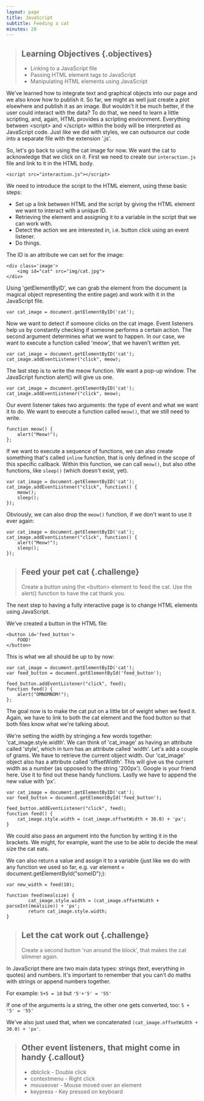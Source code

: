 ```yaml
---
layout: page
title: JavaScript
subtitle: Feeding a cat
minutes: 20
---
```


> ## Learning Objectives {.objectives}
>
> * Linking to a JavaScript file
> * Passing HTML element tags to JavaScript
> * Manipulating HTML elements using JavaScript

We've learned how to integrate text and graphical objects into our page and we also know how to publish it.
So far, we might as well just create a plot elsewhere and publish it as an image. But wouldn't it be much better, if the user could interact with the data? To do that, we need to learn a little scripting, and, again, HTML provides a scripting environment.
Everything between &lt;script&gt; and &lt;/script&gt; within the body will be interpreted as JavaScript code.
Just like we did with styles, we can outsource our code into a separate file with the extension '.js'.

So, let's go back to using the cat image for now. We want the cat to acknowledge that we click on it.
First we need to create our `interaction.js` file and link to it in the HTML body.

~~~{.html}
<script src="interaction.js"></script>
~~~

We need to introduce the script to the HTML element, using these basic steps:

* Set up a link between HTML and the script by giving the HTML element we want to interact with a unique ID.
* Retrieving the element and assigning it to a variable in the script that we can work with.
* Detect the action we are interested in, i.e. button click using an event listener.
* Do things.

The ID is an attribute we can set for the image:

~~~{.html}
<div class='image'>
	<img id="cat" src="img/cat.jpg">
</div>
~~~

Using 'getElementByID', we can grab the element from the document (a magical object representing the entire page) and work with it in the JavaScript file.

~~~{.js}
var cat_image = document.getElementByID('cat');
~~~

Now we want to detect if someone clicks on the cat image.
Event listeners help us by constantly checking if someone performs
a certain action.
The second argument determines what we want to happen. In our case,
we want to execute a function called 'meow', that we haven't written yet.

~~~{.js}
var cat_image = document.getElementByID('cat');
cat_image.addEventListener("click", meow);
~~~

The last step is to write the meow function.
We want a pop-up window.
The JavaScript function alert() will give us one.


~~~{.js}
var cat_image = document.getElementByID('cat');
cat_image.addEventListener("click", meow);
~~~

Our event listener takes two arguments: the type of event and what we want it to do. 
We want to execute a function called `meow()`, that we still need to write.

~~~{.js}
function meow() {
	alert("Meow!");
};
~~~

If we want to execute a sequence of functions, we can also create something that's called `inline` function, that is only defined in the scope of this specific callback. Within this function, we can call `meow()`, but also othe functions, like `sleep()` (which doesn't exist, yet).

~~~{.js}
var cat_image = document.getElementByID('cat');
cat_image.addEventListener("click", function() {
	meow();	
	sleep();
});
~~~

Obviously, we can also drop the `meow()` function, if we don't want to use it ever again:

~~~{.js}
var cat_image = document.getElementByID('cat');
cat_image.addEventListener("click", function() {
	alert("Meow!");	
	sleep();
});
~~~

> ## Feed your pet cat {.challenge}
> Create a button using the &lt;button&gt; element to feed the cat.
> Use the alert() function to have the cat thank you.

The next step to having a fully interactive page is to
change HTML elements using JavaScript.

We've created a button in the HTML file:

~~~{.html}
<button id='feed_button'>
	FOOD!
</button>
~~~

This is what we all should be up to by now:

~~~{.js}
var cat_image = document.getElementByID('cat');
var feed_button = document.getElementById('feed_button');

feed_button.addEventListener("click", feed);
function feed() {
	alert("OMNOMNOM!");
};
~~~

The goal now is to make the cat put on a little bit of weight when we feed it.
Again, we have to link to both the cat element and the food button so that
both files know what we're talking about.

We're setting the width by stringing a few words together:
'cat_image.style.width'.
We can think of 'cat_image' as having an attribute called 'style', which in turn has an attribute
called 'width'.
Let's add a couple of grams.
We have to retrieve the current object width. Our 'cat_image' object also has a
attribute called 'offsetWidth'. This will give us the current width as a number (as
opposed to the string '200px').
Google is your friend here. Use it to find out these handy functions.
Lastly we have to append the new value with 'px'.

~~~{.js}
var cat_image = document.getElementByID('cat');
var feed_button = document.getElementById('feed_button');

feed_button.addEventListener("click", feed);
function feed() {
	cat_image.style.width = (cat_image.offsetWidth + 30.0) + 'px';
}
~~~

We could also pass an argument into the function by writing it in the brackets.
We might, for example, want the use to be able to decide the meal size the cat eats.

We can also return a value and assign it to a variable (just like we do with any function we used so far, e.g. var element = document.getElementById("someID");): 

~~~{.js}
var new_width = feed(10);

function feed(mealsize) {
		cat_image.style.width = (cat_image.offsetWidth + parseInt(mealsize)) + 'px';
		return cat_image.style.width;
}
~~~

> ## Let the cat work out  {.challenge}
> Create a second button 'run around the block', that makes the cat slimmer again.

In JavaScript there are two main data types: strings (text, everything in quotes)
and numbers. It's important to remember that you can't do maths with strings or
append numbers together.

For example:
`5+5 = 10`
but
`'5'+'5' = '55'`

If one of the arguments is a string, the other one gets converted, too:
`5 + '5' = '55'`

We've also just used that, when we concatenated
`(cat_image.offsetWidth + 30.0) + 'px'`.

> ## Other event listeners, that might come in handy  {.callout}
> * dblclick - Double click
> * contextmenu - Right click
> * mouseover - Mouse moved over an element
> * keypress - Key pressed on keyboard
